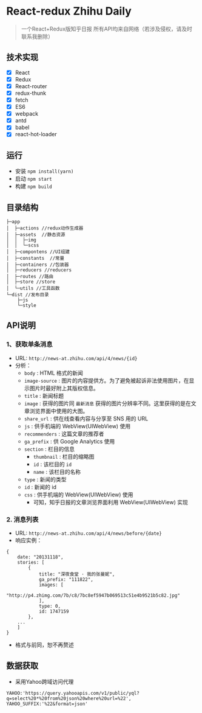 # React-redux Zhihu Daily
> 一个React+Redux版知乎日报 所有API均来自网络（若涉及侵权，请及时联系我删除）

## 技术实现
- [x] React
- [x] Redux
- [x] React-router
- [x] redux-thunk
- [x] fetch
- [x] ES6
- [x] webpack
- [x] antd
- [x] babel
- [x] react-hot-loader
 
## 运行
- 安装 `npm install(yarn)`
- 启动 `npm start`
- 构建 `npm build`
 
## 目录结构
```$xslt
├─app
│  ├─actions //redux动作生成器
│  ├─assets  //静态资源
│  │  ├─img
│  │  └─scss
│  ├─compontens //UI组建
│  ├─constants  //常量
│  ├─containers //包装器
│  ├─reducers //reducers
│  ├─routes //路由
│  ├─store //store
│  └─utils //工具函数
└─dist //发布目录
    ├─js
    └─style
```

## API说明

### 1、获取单条消息
- URL: `http://news-at.zhihu.com/api/4/news/{id}`
- 分析：
    * `body` : HTML 格式的新闻
    * `image-source` : 图片的内容提供方。为了避免被起诉非法使用图片，在显示图片时最好附上其版权信息。
    * `title` : 新闻标题
    * `image` : 获得的图片同 `最新消息` 获得的图片分辨率不同。这里获得的是在文章浏览界面中使用的大图。
    * `share_url` : 供在线查看内容与分享至 SNS 用的 URL
    * `js` : 供手机端的 WebView(UIWebView) 使用
    * `recommenders` : 这篇文章的推荐者
    * `ga_prefix` : 供 Google Analytics 使用
    * `section` : 栏目的信息
        * `thumbnail` : 栏目的缩略图
        * `id` : 该栏目的 `id`
        * `name` : 该栏目的名称
    * `type` : 新闻的类型
    * `id` : 新闻的 id
    * `css` : 供手机端的 WebView(UIWebView) 使用
        * 可知，知乎日报的文章浏览界面利用 WebView(UIWebView) 实现
        
### 2. 消息列表
* URL: `http://news-at.zhihu.com/api/4/news/before/{date}`  
* 响应实例：
```
{
	date: "20131118",
	stories: [
		{
			title: "深夜食堂 · 我的张曼妮",
			ga_prefix: "111822",
			images: [
				"http://p4.zhimg.com/7b/c8/7bc8ef5947b069513c51e4b9521b5c82.jpg"
			],
			type: 0,
			id: 1747159
		},
	...
	]
}
```
* 格式与前同，恕不再赘述

## 数据获取
- 采用Yahoo跨域访问代理
```$xslt
YAHOO:'https://query.yahooapis.com/v1/public/yql?q=select%20*%20from%20json%20where%20url=%22',
YAHOO_SUFFIX:'%22&format=json'
```
